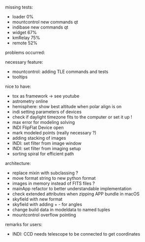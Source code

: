 missing tests:
- loader 0%
- mountcontrol new commands qt
- indibase new commands qt
- widget 67%
- kmRelay 75%
- remote 52%

problems occurred:

necessary feature:
- mountcontrol: adding TLE commands and tests
- tooltips


nice to have:
- tox as framework -> see youtube 
- astrometry online
- hemisphere: show best altitude when polar align is on
- indi setting parameters of devices
- check if daylight timezone fits to the computer or set it up !
- max error for modeling solving
- INDI FlipFlat Device open 
- mark modeled points (really necessary ?)
- adding stacking of images 
- INDI: set filter from image window
- INDI: set filter from imaging setup
- sorting spiral for efficient path


architecture:
- replace mixin with subclassing ?
- move format string to new python format
- images in memory instead of FITS files ?
- mainApp refactor to better understandable implementation
- check extended attributes when zipping APP bundle in macOS
- skyfield with new format
- skyfield with adding + - for angles
- change build data in modeldata to named tuples
- mountcontrol overflow pointing


remarks for users:
- INDI: CCD needs telescope to be connected to get coordinates
